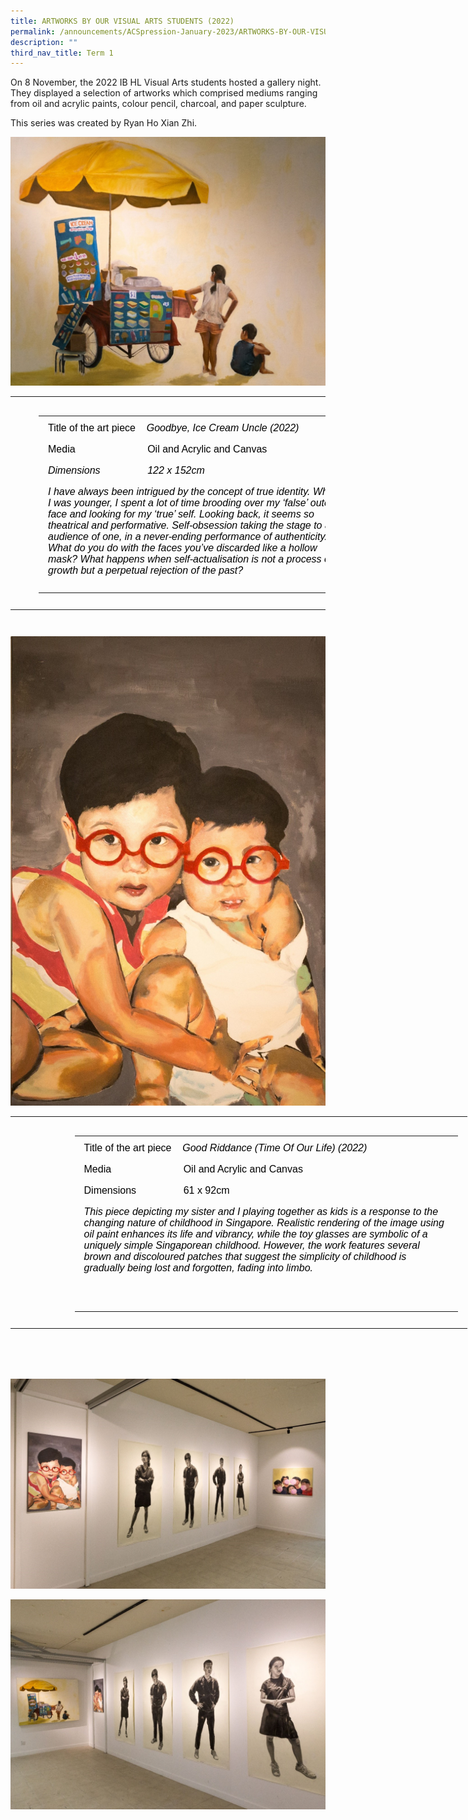 ```yaml
---
title: ARTWORKS BY OUR VISUAL ARTS STUDENTS (2022)
permalink: /announcements/ACSpression-January-2023/ARTWORKS-BY-OUR-VISUAL-ARTS-STUDENTS-2022/
description: ""
third_nav_title: Term 1
---
```

On 8 November, the 2022 IB HL Visual Arts students hosted a gallery night. They displayed a selection of artworks which comprised mediums ranging from oil and acrylic paints, colour pencil, charcoal, and paper sculpture.

This series was created by Ryan Ho Xian Zhi.

[![](/images/ACSpression/Picture1.jpg)](/images/ACSpression/Picture1.jpg)

<table class="aligncenter" width="756" style="box-sizing: border-box; display: block; margin: 5px auto; clear: both; border-collapse: collapse; min-width: 500px; color: rgb(0, 0, 0); font-family: Arial, sans-serif; font-size: 16px; font-style: normal; font-variant-ligatures: normal; font-variant-caps: normal; font-weight: 400; letter-spacing: normal; orphans: 2; text-align: start; text-transform: none; white-space: normal; widows: 2; word-spacing: 0px; -webkit-text-stroke-width: 0px; text-decoration-thickness: initial; text-decoration-style: initial; text-decoration-color: initial; height: 370px;"><tbody style="box-sizing: border-box; margin-top: 0px;"><tr style="box-sizing: border-box; margin-top: 0px;"><td style="box-sizing: border-box; border-collapse: collapse; padding: 10px 15px; line-height: 18px; margin-top: 0px; text-align: left; width: 96px;"></td></tr><tr style="box-sizing: border-box;"><td style="box-sizing: border-box; border-collapse: collapse; padding: 10px 15px; line-height: 18px; margin-top: 0px; width: 96px;"></td><td style="box-sizing: border-box; border-collapse: collapse; padding: 10px 15px; line-height: 18px; width: 644px;"><table width="100%" style="box-sizing: border-box; border-collapse: collapse; min-width: 500px; margin-top: 0px;"><tbody style="box-sizing: border-box; margin-top: 0px;"><tr style="box-sizing: border-box; margin-top: 0px;"><td style="box-sizing: border-box; border-collapse: collapse; padding: 10px 15px; line-height: 18px; margin-top: 0px;">Title of the art piece<em style="box-sizing: border-box; margin-top: 0px;">&nbsp;&nbsp;&nbsp;<span>&nbsp;</span></em><em style="box-sizing: border-box;">Goodbye, Ice Cream Uncle<span>&nbsp;</span></em><em style="box-sizing: border-box;">(2022)</em><p style="box-sizing: border-box;"></p><p style="box-sizing: border-box;">Media&nbsp;&nbsp;&nbsp;&nbsp;&nbsp;&nbsp;&nbsp;&nbsp;&nbsp;&nbsp;&nbsp;&nbsp;&nbsp;&nbsp;&nbsp;&nbsp;&nbsp;&nbsp;&nbsp;&nbsp;&nbsp;&nbsp;&nbsp;&nbsp;&nbsp; Oil and Acrylic and Canvas</p><p style="box-sizing: border-box;"><em style="box-sizing: border-box; margin-top: 0px;">Dimensions&nbsp;&nbsp;&nbsp;&nbsp;&nbsp;&nbsp;&nbsp;&nbsp;&nbsp;&nbsp;&nbsp;&nbsp;&nbsp;&nbsp;&nbsp;&nbsp;<span>&nbsp;</span></em><em style="box-sizing: border-box;">122 x 152cm</em></p><p style="box-sizing: border-box;"><em style="box-sizing: border-box; margin-top: 0px;">I have always been intrigued by the concept of true identity. When I was younger, I spent a lot of time brooding over my ‘false’ outer face and looking for my ‘true’ self. Looking back, it seems so theatrical and performative. Self-obsession taking the stage to an audience of one, in a never-ending performance of authenticity. What do you do with the faces you’ve discarded like a hollow mask? What happens when self-actualisation is not a process of growth but a perpetual rejection of the past?</em></p></td></tr></tbody></table></td></tr></tbody></table>

[![](/images/ACSpression/Picture2.jpg)](/images/ACSpression/Picture2.jpg)

<table class="aligncenter" style="box-sizing: border-box; display: block; margin: 5px auto; clear: both; border-collapse: collapse; min-width: 500px; color: rgb(0, 0, 0); font-family: Arial, sans-serif; font-size: 16px; font-style: normal; font-variant-ligatures: normal; font-variant-caps: normal; font-weight: 400; letter-spacing: normal; orphans: 2; text-align: start; text-transform: none; white-space: normal; widows: 2; word-spacing: 0px; -webkit-text-stroke-width: 0px; text-decoration-thickness: initial; text-decoration-style: initial; text-decoration-color: initial; width: 747px; height: 406px;"><tbody style="box-sizing: border-box; margin-top: 0px;"><tr style="box-sizing: border-box; margin-top: 0px;"><td style="box-sizing: border-box; border-collapse: collapse; padding: 10px 15px; line-height: 18px; margin-top: 0px; width: 87.5312px;"></td></tr><tr style="box-sizing: border-box;"><td style="box-sizing: border-box; border-collapse: collapse; padding: 10px 15px; line-height: 18px; margin-top: 0px; width: 87.5312px;"></td><td style="box-sizing: border-box; border-collapse: collapse; padding: 10px 15px; line-height: 18px; width: 643.469px;"><table width="100%" style="box-sizing: border-box; border-collapse: collapse; min-width: 500px; margin-top: 0px;"><tbody style="box-sizing: border-box; margin-top: 0px;"><tr style="box-sizing: border-box; margin-top: 0px;"><td style="box-sizing: border-box; border-collapse: collapse; padding: 10px 15px; line-height: 18px; margin-top: 0px;">Title of the art piece<em style="box-sizing: border-box; margin-top: 0px;">&nbsp;&nbsp;&nbsp;<span>&nbsp;</span></em><em style="box-sizing: border-box;">Good Riddance (Time Of Our Life)<span>&nbsp;</span></em><em style="box-sizing: border-box;">(2022)</em><p style="box-sizing: border-box;"></p><p style="box-sizing: border-box;">Media&nbsp;&nbsp;&nbsp;&nbsp;&nbsp;&nbsp;&nbsp;&nbsp;&nbsp;&nbsp;&nbsp;&nbsp;&nbsp;&nbsp;&nbsp;&nbsp;&nbsp;&nbsp;&nbsp;&nbsp;&nbsp;&nbsp;&nbsp;&nbsp;&nbsp; Oil and Acrylic and Canvas</p><p style="box-sizing: border-box;">Dimensions&nbsp;&nbsp;&nbsp;&nbsp;&nbsp;&nbsp;&nbsp;&nbsp;&nbsp;&nbsp;&nbsp;&nbsp;&nbsp;&nbsp;&nbsp;&nbsp; 61 x 92cm</p><p style="box-sizing: border-box;"><em style="box-sizing: border-box; margin-top: 0px;">This piece depicting my sister and I playing together as kids is a response to the changing nature of childhood in Singapore. Realistic rendering of the image using oil paint enhances its life and vibrancy, while the toy glasses are symbolic of a uniquely simple Singaporean childhood. However, the work features several brown and discoloured patches that suggest the simplicity of childhood is gradually being lost and forgotten, fading into limbo.</em></p><p style="box-sizing: border-box;"><em style="box-sizing: border-box; margin-top: 0px;">&nbsp;</em></p></td></tr></tbody></table></td></tr></tbody></table>

[![](/images/ACSpression/Picture3.jpg)](/images/ACSpression/Picture3.jpg)

[![](/images/ACSpression/Picture4.jpg)](/images/ACSpression/Picture4.jpg)